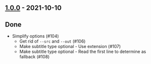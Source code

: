 ## [1.0.0](https://github.com/kevin-lee/whatsub/issues?utf8=%E2%9C%93&q=is%3Aissue+is%3Aclosed+milestone%3Amilestone5) - 2021-10-10


## Done
* Simplify options (#104)
  * Get rid of `--src` and `--out` (#106)
  * Make subtitle type optional - Use extension (#107)
  * Make subtitle type optional - Read the first line to determine as fallback (#108)
